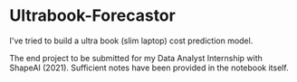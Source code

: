 # Ultrabook-Forecastor
I've tried to build a ultra book (slim laptop) cost prediction model. 


The end project to be submitted for my Data Analyst Internship with ShapeAI (2021).
Sufficient notes have been provided in the notebook itself.

